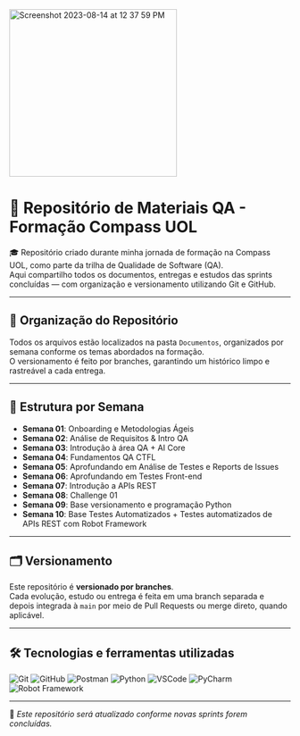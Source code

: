 <img width="300" alt="Screenshot 2023-08-14 at 12 37 59 PM" src="https://github.com/user-attachments/assets/4618da97-4b4b-45d9-91e7-0e8fd6e622c6">

# 📁 Repositório de Materiais QA - Formação Compass UOL

🎓 Repositório criado durante minha jornada de formação na Compass UOL, como parte da trilha de Qualidade de Software (QA).  
Aqui compartilho todos os documentos, entregas e estudos das sprints concluídas — com organização e versionamento utilizando Git e GitHub.

---

## 📌 Organização do Repositório

Todos os arquivos estão localizados na pasta `Documentos`, organizados por semana conforme os temas abordados na formação.  
O versionamento é feito por branches, garantindo um histórico limpo e rastreável a cada entrega.

---

## 📁 Estrutura por Semana

- **Semana 01**: Onboarding e Metodologias Ágeis
- **Semana 02**: Análise de Requisitos & Intro QA
- **Semana 03**: Introdução à área QA + AI Core
- **Semana 04**: Fundamentos QA CTFL
- **Semana 05**: Aprofundando em Análise de Testes e Reports de Issues
- **Semana 06**: Aprofundando em Testes Front-end
- **Semana 07**: Introdução a APIs REST
- **Semana 08**: Challenge 01  
- **Semana 09**: Base versionamento e programação Python
- **Semana 10**: Base Testes Automatizados + Testes automatizados de APIs REST com Robot Framework

---

## 🗂️ Versionamento

Este repositório é **versionado por branches**.  
Cada evolução, estudo ou entrega é feita em uma branch separada e depois integrada à `main` por meio de Pull Requests ou merge direto, quando aplicável.

---

## 🛠️ Tecnologias e ferramentas utilizadas

![Git](https://img.shields.io/badge/-Git-F05032?style=flat&logo=git&logoColor=white)
![GitHub](https://img.shields.io/badge/-GitHub-181717?style=flat&logo=github&logoColor=white)
![Postman](https://img.shields.io/badge/-Postman-FF6C37?style=flat&logo=postman&logoColor=white)
![Python](https://img.shields.io/badge/-Python-3776AB?style=flat&logo=python&logoColor=white)
![VSCode](https://img.shields.io/badge/-VSCode-007ACC?style=flat&logo=visual-studio-code&logoColor=white)
![PyCharm](https://img.shields.io/badge/-PyCharm-000000?style=flat&logo=pycharm&logoColor=white)
![Robot Framework](https://img.shields.io/badge/-Robot_Framework-000000?style=flat&logo=robot-framework&logoColor=white)

---

📌 *Este repositório será atualizado conforme novas sprints forem concluídas.*
